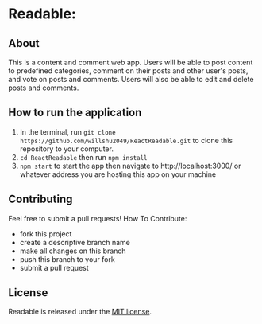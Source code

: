 # Readable:

## About
This is a content and comment web app. Users will be able to post content to predefined categories, comment on their posts and other user's posts, and vote on posts and comments. Users will also be able to edit and delete posts and comments.

## How to run the application
1. In the terminal, run `git clone https://github.com/willshu2049/ReactReadable.git` to clone this repository to your computer.
2. `cd ReactReadable` then run `npm install`
3. `npm start` to start the app then navigate to http://localhost:3000/ or whatever address you are hosting this app on your machine

## Contributing
Feel free to submit a pull requests! How To Contribute:

* fork this project
* create a descriptive branch name
* make all changes on this branch
* push this branch to your fork
* submit a pull request

## License
Readable is released under the [MIT license](https://choosealicense.com).

